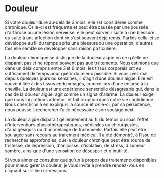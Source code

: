 # Douleur

Si votre douleur dure au-delà de 3 mois, elle est considérée comme chronique. Celle-ci est fréquente et peut être causée par une poussée d'arthrose ou une lésion nerveuse, elle peut survenir suite à une blessure ou suite à une affection dont on s'est souvent déjà remis. Parfois celle-ci se développe au fil du temps après une blessure ou une opération; d'autres fois elle semble se développer sans raison particulière.


La douleur chronique se distingue de la douleur aigüe en ce qu'elle ne disparait pas et ne répond souvent pas aux traitements. Nous estimons que dans un délai compris entre 3 et 6 mois, les tissus corporels ont eu suffisament de temps pour guérir du mieux possible. Si vous avez mal depuis quelques jours ou semaines, il s'agit d'une douleur aigüe. Elle est souvent liée à des tissus endommagés, comme lors d'une entorse à la cheville. La douleur est une expérience sensorielle désagréable qui, dans le cas de la douleur aigüe, agit comme un signal d'alarme. La douleur exige que nous lui prêtions attention et fait irruption dans notre vie quotidienne. Nous cherchons à en expliquer la source et celle-ci, par sa persistence, nous pousse à rechercher l'aide nécessaire à son soulagement.


La douleur aigüe disparait généralement au fil du temps ou sous l'effet d'interventions physiothérapeutiques, médicales ou chirurgicales, d'analgésiques ou d'un mélange de traitements. Parfois elle peut être soulagée sans recours au traitement médical. Il a été démontré, à l'issu de recherches approfondies, que la douleur chronique peut être source de tristesse, de dépression, d'angoisse, d'isolation, de stress, d'humeur sombre, ainsi que d'une sensation de désespoir et d'inutilité.


Si vous aimeriez consulter quelqu'un à propos des traitements disponibles pour mieux gérer la douleur, je vous invite à prendre rendez-vous en cliquant sur le lien ci-dessous.
